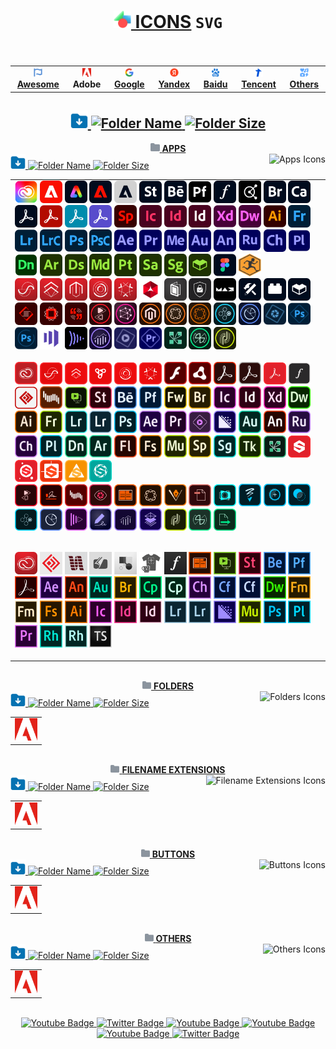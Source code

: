 # <div align="center"><a href="https://github.com/Li-Deheng/Icons-SVG" title="⬅︎ Back to Main Repository"><img style="width:28px; height:28px;" src="https://github.com/Li-Deheng/Icons-SVG/blob/main/Adobe/Apps/Motion-Graphics.svg" alt="Icons" onclick="return false"> ICONS</a> <span><b><code>SVG</code></b></span><br><img src="https://komarev.com/ghpvc/?username=Li-Deheng&style=flat&color=blue" alt=""/></div>

<div align="center"><table><tbody><th align="center">
<a href="https://github.com/Li-Deheng/Icons-SVG/tree/main/Awesome"><img style="width:14px; height:14px;" src="https://github.com/Li-Deheng/Icons-SVG/blob/main/Awesome/Awesome-Logo.svg" alt="Awesome"> <b>Awesome</b></a></th><th><a><img style="width:14px; height:14px;" src="https://github.com/Li-Deheng/Icons-SVG/blob/main/Adobe/Apps/Adobe-Logo.svg" alt="Adobe"> <b>Adobe</b></a></th><th><a href="https://github.com/Li-Deheng/Icons-SVG/tree/main/Google"><img style="width:14px; height:14px;" src="https://github.com/Li-Deheng/Icons-SVG/blob/main/Google/Google-Logo.svg" alt="Google"> <b>Google</b></a></th><th><a href="https://github.com/Li-Deheng/Icons-SVG/tree/main/Yandex"><img style="width:14px; height:14px;" src="https://github.com/Li-Deheng/Icons-SVG/blob/main/Yandex/Yandex-Logo.svg" alt="Yandex"> <b>Yandex</b></a></th><th><a href="https://github.com/Li-Deheng/Icons-SVG/tree/main/Baidu"><img style="width:14px; height:14px;" src="https://github.com/Li-Deheng/Icons-SVG/blob/main/Baidu/Baidu-Logo.svg" alt="Baidu"> <b>Baidu</b></a></th><th><a href="https://github.com/Li-Deheng/Icons-SVG/tree/main/Tencent"><img style="width:14px; height:14px;" src="https://github.com/Li-Deheng/Icons-SVG/blob/main/Tencent/Tencent-Logo.svg" alt="Tencent"> <b>Tencent</b></a></th><th><a href="https://github.com/Li-Deheng/Icons-SVG/tree/main/Others"><img style="width:14px; height:14px;" src="https://github.com/Li-Deheng/Icons-SVG/blob/main/Awesome/icons.svg" alt="Others"> <b>Others</b></a>
</td></tr></tbody></table></div>

## <div align="center"><a href="https://downgit.github.io/#/home?url=https://github.com/Li-Deheng/Icons-SVG/tree/main/Adobe" title="Download with DownGit" target="_blank"><img style="width:28px; height:28px;" src="https://github.com/Li-Deheng/Icons-SVG/blob/main/Awesome/Download-Folder.svg" alt="Download" target="_blank"> <img style="height:22px;" src="https://img.shields.io/badge/Download%20All%20Adobe%20Icons-blue" alt="Folder Name"> <img style="height:18px;" src="https://img.shields.io/badge/548%20Mb-343940" title="Folder Size" alt="Folder Size"></a></div>

<div align="Center"><a href="https://github.com/Li-Deheng/Icons-SVG/tree/main/Adobe/Apps" title="Open Directory: Apps"><img style="width:15px; height:15px;" src="https://github.com/Li-Deheng/Icons-SVG/blob/main/Directory.svg" alt="Directory"> <b>APPS</b></a></div>
<div><div align="left"><a href="https://downgit.github.io/#/home?url=https://github.com/Li-Deheng/Icons-SVG/tree/main/Adobe/Apps" title="Download with DownGit" target="_blank"><img style="width:24px; height:24px;" src="https://github.com/Li-Deheng/Icons-SVG/blob/main/Awesome/Download-Folder.svg" alt="Download Directory"> <img style="height:18px;" src="https://img.shields.io/badge/Download%20All%20Apps%20Icons-blue" alt="Folder Name"> <img style="height:16px;" src="https://img.shields.io/badge/8%20Mb-343940" alt="Folder Size"></a><img align="right" style="height:18px;" src="https://img.shields.io/badge/Icons-48-blue?logo=svg&logoColor=49b6ff" title="Total Number" alt="Apps Icons"></div>

<table><tbody><tr></tr><tr><td align="left">
<img style="width:36px; height:36px;" src="https://github.com/Li-Deheng/Icons-SVG/blob/main/Adobe/Apps/Adobe-Creative-Cloud.svg" alt="Adobe Creative Cloud" title="Adobe Creative Cloud" target="_blank"> <img style="width:36px; height:36px;" src="https://github.com/Li-Deheng/Icons-SVG/blob/main/Adobe/Apps/Adobe-Experience-Cloud.svg" alt="Adobe Experience Cloud" title="Adobe Experience Cloud" target="_blank"> <img style="width:36px; height:36px;" src="https://github.com/Li-Deheng/Icons-SVG/blob/main/Adobe/Apps/Adobe-Express.svg" alt="Adobe Express" title="Adobe Express" target="_blank"> <img style="width:36px; height:36px;" src="https://github.com/Li-Deheng/Icons-SVG/blob/main/Adobe/Apps/Adobe-Experience-Platform.svg" alt="Adobe Experience Platform" title="Adobe Experience Platform" target="_blank"> <img style="width:36px; height:36px;" src="https://github.com/Li-Deheng/Icons-SVG/blob/main/Adobe/Apps/Adobe-Default-App.svg" alt="Adobe Default App" title="Adobe Default App" target="_blank"> <img style="width:36px; height:36px;" src="https://github.com/Li-Deheng/Icons-SVG/blob/main/Adobe/Apps/Adobe-Stock.svg" alt="Adobe Stock" title="Adobe Stock" target="_blank"> <img style="width:36px; height:36px;" src="https://github.com/Li-Deheng/Icons-SVG/blob/main/Adobe/Apps/Adobe-Behance.svg" alt="Adobe Behance" title="Adobe Behance" target="_blank"> <img style="width:36px; height:36px;" src="https://github.com/Li-Deheng/Icons-SVG/blob/main/Adobe/Apps/Adobe-Portfolio.svg" alt="Adobe Portfolio" title="Adobe Portfolio" target="_blank"> <img style="width:36px; height:36px;" src="https://github.com/Li-Deheng/Icons-SVG/blob/main/Adobe/Apps/Adobe-Fonts.svg" alt="Adobe Fonts" title="Adobe Fonts" target="_blank"> <img style="width:36px; height:36px;" src="https://github.com/Li-Deheng/Icons-SVG/blob/main/Adobe/Apps/Adobe-Color.svg" alt="Adobe Color" title="Adobe Color" target="_blank"> <img style="width:36px; height:36px;" src="https://github.com/Li-Deheng/Icons-SVG/blob/main/Adobe/Apps/Adobe-Bridge.svg" alt="Adobe Bridge" title="Adobe Bridge" target="_blank"> <img style="width:36px; height:36px;" src="https://github.com/Li-Deheng/Icons-SVG/blob/main/Adobe/Apps/Adobe-Capture.svg" alt="Adobe Capture" title="Adobe Capture" target="_blank"> <img style="width:36px; height:36px;" src="https://github.com/Li-Deheng/Icons-SVG/blob/main/Adobe/Apps/Adobe-Acrobat-Pro.svg" alt="Adobe Acrobat Pro" title="Adobe Acrobat Pro" target="_blank"> <img style="width:36px; height:36px;" src="https://github.com/Li-Deheng/Icons-SVG/blob/main/Adobe/Apps/Adobe-Acrobat-Reader.svg" alt="Adobe Acrobat Reader" title="Adobe Acrobat Reader" target="_blank"> <img style="width:36px; height:36px;" src="https://github.com/Li-Deheng/Icons-SVG/blob/main/Adobe/Apps/Adobe-Acrobat-Scan.svg" alt="Adobe Acrobat Scan" title="Adobe Acrobat Scan" target="_blank"> <img style="width:36px; height:36px;" src="https://github.com/Li-Deheng/Icons-SVG/blob/main/Adobe/Apps/Adobe-Sign.svg" alt="Adobe Sign" title="Adobe Sign" target="_blank"> <img style="width:36px; height:36px;" src="https://github.com/Li-Deheng/Icons-SVG/blob/main/Adobe/Apps/Adobe-Sparck.svg" alt="Adobe Sparck" title="Adobe Sparck" target="_blank"> <img style="width:36px; height:36px;" src="https://github.com/Li-Deheng/Icons-SVG/blob/main/Adobe/Apps/Adobe-InCopy.svg" alt="Adobe InCopy" title="Adobe InCopy" target="_blank"> <img style="width:36px; height:36px;" src="https://github.com/Li-Deheng/Icons-SVG/blob/main/Adobe/Apps/Adobe-InDesign.svg" alt="Adobe InDesign" title="Adobe InDesign" target="_blank"> <img style="width:36px; height:36px;" src="https://github.com/Li-Deheng/Icons-SVG/blob/main/Adobe/Apps/Adobe-inDesign-Server.svg" alt="Adobe InDesign Server" title="Adobe InDesign Server" target="_blank"> <img style="width:36px; height:36px;" src="https://github.com/Li-Deheng/Icons-SVG/blob/main/Adobe/Apps/Adobe-XD.svg" alt="Adobe XD" title="Adobe XD" target="_blank"> <img style="width:36px; height:36px;" src="https://github.com/Li-Deheng/Icons-SVG/blob/main/Adobe/Apps/Adobe-Dreamweaver.svg" alt="Adobe Dreamweaver" title="Adobe Dreamweaver" target="_blank"> <img style="width:36px; height:36px;" src="https://github.com/Li-Deheng/Icons-SVG/blob/main/Adobe/Apps/Adobe-Illustrator.svg" alt="Adobe Illustrator" title="Adobe Illustrator" target="_blank"> <img style="width:36px; height:36px;" src="https://github.com/Li-Deheng/Icons-SVG/blob/main/Adobe/Apps/Adobe-Fresco.svg" alt="Adobe Fresco" title="Adobe Fresco" target="_blank"> <img style="width:36px; height:36px;" src="https://github.com/Li-Deheng/Icons-SVG/blob/main/Adobe/Apps/Adobe-Lightroom.svg" alt="Adobe Lightroom" title="Adobe Lightroom" target="_blank"> <img style="width:36px; height:36px;" src="https://github.com/Li-Deheng/Icons-SVG/blob/main/Adobe/Apps/Adobe-Lightroom-Classic.svg" alt="Adobe Lightroom Classic" title="Adobe Lightroom Classic" target="_blank"> <img style="width:36px; height:36px;" src="https://github.com/Li-Deheng/Icons-SVG/blob/main/Adobe/Apps/Adobe-Photoshop.svg" alt="Adobe Photoshop" title="Adobe Photoshop" target="_blank"> <img style="width:36px; height:36px;" src="https://github.com/Li-Deheng/Icons-SVG/blob/main/Adobe/Apps/Adobe-Photoshop-Camera.svg" alt="Adobe Photoshop Camera" title="Adobe Photoshop Camera" target="_blank"> <img style="width:36px; height:36px;" src="https://github.com/Li-Deheng/Icons-SVG/blob/main/Adobe/Apps/Adobe-After-Effects.svg" alt="Adobe After Effects" title="Adobe After Effects" target="_blank"> <img style="width:36px; height:36px;" src="https://github.com/Li-Deheng/Icons-SVG/blob/main/Adobe/Apps/Adobe-Premiere-Pro.svg" alt="Adobe Premiere Pro" title="Adobe Premiere Pro" target="_blank"> <img style="width:36px; height:36px;" src="https://github.com/Li-Deheng/Icons-SVG/blob/main/Adobe/Apps/Adobe-Media-Encoder.svg" alt="Adobe Media Encoder" title="Adobe Media Encoder" target="_blank"> <img style="width:36px; height:36px;" src="https://github.com/Li-Deheng/Icons-SVG/blob/main/Adobe/Apps/Adobe-Audition.svg" alt="Adobe Audition" title="Adobe Audition" target="_blank"> <img style="width:36px; height:36px;" src="https://github.com/Li-Deheng/Icons-SVG/blob/main/Adobe/Apps/Adobe-Animate.svg" alt="Adobe Animate" title="Adobe Animate" target="_blank"> <img style="width:36px; height:36px;" src="https://github.com/Li-Deheng/Icons-SVG/blob/main/Adobe/Apps/Adobe-Premiere-Rush.svg" alt="Adobe Premiere Rush" title="Adobe Premiere Rush" target="_blank"> <img style="width:36px; height:36px;" src="https://github.com/Li-Deheng/Icons-SVG/blob/main/Adobe/Apps/Adobe-Character-Animator.svg" alt="Adobe Character Animator" title="Adobe Character Animator" target="_blank"> <img style="width:36px; height:36px;" src="https://github.com/Li-Deheng/Icons-SVG/blob/main/Adobe/Apps/Adobe-Prelude.svg" alt="Adobe Prelude" title="Adobe Prelude" target="_blank"> <img style="width:36px; height:36px;" src="https://github.com/Li-Deheng/Icons-SVG/blob/main/Adobe/Apps/Adobe-Dimension.svg" alt="Adobe Dimension" title="Adobe Dimension" target="_blank"> <img style="width:36px; height:36px;" src="https://github.com/Li-Deheng/Icons-SVG/blob/main/Adobe/Apps/Adobe-Aero.svg" alt="Adobe Aero" title="Adobe Aero" target="_blank"> <img style="width:36px; height:36px;" src="https://github.com/Li-Deheng/Icons-SVG/blob/main/Adobe/Apps/Adobe-Substance-3D-Designer.svg" alt="Adobe Substance 3D Designer" title="Adobe Substance 3D Designer" target="_blank"> <img style="width:36px; height:36px;" src="https://github.com/Li-Deheng/Icons-SVG/blob/main/Adobe/Apps/Adobe-Substance-3D-Modeler.svg" alt="Adobe Substance 3D Modeler" title="Adobe Substance 3D Modeler" target="_blank"> <img style="width:36px; height:36px;" src="https://github.com/Li-Deheng/Icons-SVG/blob/main/Adobe/Apps/Adobe-Substance-3D-Painter.svg" alt="Adobe Substance 3D Painter" title="Adobe Substance 3D Painter" target="_blank"> <img style="width:36px; height:36px;" src="https://github.com/Li-Deheng/Icons-SVG/blob/main/Adobe/Apps/Adobe-Substance-3D-Sampler.svg" alt="Adobe Substance 3D Sampler" title="Adobe Substance 3D Sampler" target="_blank"> <img style="width:36px; height:36px;" src="https://github.com/Li-Deheng/Icons-SVG/blob/main/Adobe/Apps/Adobe-Substance-3D-Stager.svg" alt="Adobe Substance 3D Stager" title="Adobe Substance 3D Stager" target="_blank"> <img style="width:36px; height:36px;" src="https://github.com/Li-Deheng/Icons-SVG/blob/main/Adobe/Apps/Adobe-Substance-3D-Assets.svg" alt="Adobe Substance 3D Assets" title="Adobe Substance 3D Assets" target="_blank"> <img style="width:36px; height:36px;" src="https://github.com/Li-Deheng/Icons-SVG/blob/main/Adobe/Apps/Figma.svg" alt="Adobe Figma" title="Adobe Figma" target="_blank"> <img style="width:36px; height:36px;" src="https://github.com/Li-Deheng/Icons-SVG/blob/main/Adobe/Apps/Mixamo.svg" alt="Mixamo" title="Mixamo" target="_blank">
<br>
<img style="width:36px; height:36px;" src="https://github.com/Li-Deheng/Icons-SVG/blob/main/Adobe/Apps/Mobile/Adobe-Ad-Cloud-Mob.svg" alt="Adobe Ad Cloud (Mob)" title="Adobe Ad Cloud (Mob)" target="_blank"> <img style="width:36px; height:36px;" src="https://github.com/Li-Deheng/Icons-SVG/blob/main/Adobe/Apps/Mobile/Adobe-Analytics-Cloud-Mob.svg" alt="Adobe Analytics Cloud (Mob)" title="Adobe Analytics Cloud (Mob)" target="_blank"> <img style="width:36px; height:36px;" src="https://github.com/Li-Deheng/Icons-SVG/blob/main/Adobe/Apps/Mobile/Adobe-Commerce-Cloud-Mob.svg" alt="Adobe Commerce Cloud (Mob)" title="Adobe Commerce Cloud (Mob)" target="_blank"> <img style="width:36px; height:36px;" src="https://github.com/Li-Deheng/Icons-SVG/blob/main/Adobe/Apps/Mobile/Adobe-Marketing-Cloud-Mob.svg" alt="Adobe Marketing Cloud (Mob)" title="Adobe Marketing Cloud (Mob)" target="_blank"> <img style="width:36px; height:36px;" src="https://github.com/Li-Deheng/Icons-SVG/blob/main/Adobe/Apps/Mobile/Adobe-Experience-Cloud-Mob.svg" alt="Adobe Experience Cloud (Mob)" title="Adobe Experience Cloud (Mob)" target="_blank"> <img style="width:36px; height:36px;" src="https://github.com/Li-Deheng/Icons-SVG/blob/main/Adobe/Apps/Mobile/Adobe-Experience-Platform-Mob.svg" alt="Adobe Experience Platform (Mob)" title="Adobe Experience Platform (Mob)" target="_blank"> <img style="width:36px; height:36px;" src="https://github.com/Li-Deheng/Icons-SVG/blob/main/Adobe/Apps/Mobile/Adobe-DPS-Learn-Mob.svg" alt="Adobe DPS Learn (Mob)" title="Adobe DPS Learn (Mob)" target="_blank"> <img style="width:36px; height:36px;" src="https://github.com/Li-Deheng/Icons-SVG/blob/main/Adobe/Apps/Mobile/Adobe-Account-Access-Mob.svg" alt="Adobe Account Access (Mob)" title="Adobe Account Access (Mob)" target="_blank"> <img style="width:36px; height:36px;" src="https://github.com/Li-Deheng/Icons-SVG/blob/main/Adobe/Apps/Mobile/Adobe-MAX-Mob.svg" alt="Adobe MAX (Mob)" title="Adobe MAX (Mob)" target="_blank"> <img style="width:36px; height:36px;" src="https://github.com/Li-Deheng/Icons-SVG/blob/main/Adobe/Apps/Mobile/Adobe-Substance-3d-Automation-Toolkit-Mob.svg" alt="Adobe Substance 3d Automation Toolkit (Mob)" title="Adobe Substance 3d Automation Toolkit (Mob)" target="_blank"> <img style="width:36px; height:36px;" src="https://github.com/Li-Deheng/Icons-SVG/blob/main/Adobe/Apps/Mobile/Adobe-Substance-3d-Plugins-Mob.svg" alt="Adobe Substance 3d Plugins (Mob)" title="Adobe Substance 3d Plugins (Mob)" target="_blank"> <img style="width:36px; height:36px;" src="https://github.com/Li-Deheng/Icons-SVG/blob/main/Adobe/Apps/Mobile/Adobe-Substance-3d-Assets-and-Community-Assets-Mob.svg" alt="Adobe Substance 3d Assets and Community Assets (Mob)" title="Adobe Substance 3d Assets and Community Assets (Mob)" target="_blank"> <img style="width:36px; height:36px;" src="https://github.com/Li-Deheng/Icons-SVG/blob/main/Adobe/Apps/Mobile/Adobe-Spark-Page-Mob.svg" alt="Adobe Spark Page (Mob)" title="Adobe Spark Page (Mob)" target="_blank"> <img style="width:36px; height:36px;" src="https://github.com/Li-Deheng/Icons-SVG/blob/main/Adobe/Apps/Mobile/Adobe-Spark-Post-Mob.svg" alt="Adobe Spark Post (Mob)" title="Adobe Spark Post (Mob)" target="_blank"> <img style="width:36px; height:36px;" src="https://github.com/Li-Deheng/Icons-SVG/blob/main/Adobe/Apps/Mobile/Adobe-Spark-Video-Mob.svg" alt="Adobe Spark Video (Mob)" title="Adobe Spark Video (Mob)" target="_blank"> <img style="width:36px; height:36px;" src="https://github.com/Li-Deheng/Icons-SVG/blob/main/Adobe/Apps/Mobile/Adobe-Primetime-Mob.svg" alt="Adobe Primetime (Mob)" title="Adobe Primetime (Mob)" target="_blank"> <img style="width:36px; height:36px;" src="https://github.com/Li-Deheng/Icons-SVG/blob/main/Adobe/Apps/Mobile/Adobe-Social-Content-Workflows-Mob.svg" alt="Adobe Social Content Workflows (Mob)" title="Adobe Social Content Workflows (Mob)" target="_blank"> <img style="width:36px; height:36px;" src="https://github.com/Li-Deheng/Icons-SVG/blob/main/Adobe/Apps/Mobile/Adobe-Magento-Commerce-Mob.svg" alt="Adobe Magento Commerce (Mob)" title="Adobe Magento Commerce (Mob)" target="_blank"> <img style="width:36px; height:36px;" src="https://github.com/Li-Deheng/Icons-SVG/blob/main/Adobe/Apps/Mobile/Adobe-Experience-Manager-Mob.svg" alt="Adobe Experience Manager (Mob)" title="Adobe Experience Manager (Mob)" target="_blank"> <img style="width:36px; height:36px;" src="https://github.com/Li-Deheng/Icons-SVG/blob/main/Adobe/Apps/Mobile/Adobe-Experience-Manager-Forms-Mob.svg" alt="Adobe Experience Manager Forms (Mob)" title="Adobe Experience Manager Forms (Mob)" target="_blank"> <img style="width:36px; height:36px;" src="https://github.com/Li-Deheng/Icons-SVG/blob/main/Adobe/Apps/Mobile/Adobe-Target-Mob.svg" alt="Adobe Target (Mob)" title="Adobe Target (Mob)" target="_blank"> <img style="width:36px; height:36px;" src="https://github.com/Li-Deheng/Icons-SVG/blob/main/Adobe/Apps/Mobile/Adobe-Audience-Manager-Mob.svg" alt="Adobe Audience Manager (Mob)" title="Adobe Audience Manager (Mob)" target="_blank"> <img style="width:36px; height:36px;" src="https://github.com/Li-Deheng/Icons-SVG/blob/main/Adobe/Apps/Mobile/Adobe-Photoshop-Elements-Mob.svg" alt="Adobe Photoshop Elements" title="Adobe Photoshop Elements" target="_blank"> <img style="width:36px; height:36px;" src="https://github.com/Li-Deheng/Icons-SVG/blob/main/Adobe/Apps/Mobile/Adobe-Photoshop-Express-Mob.svg" alt="Adobe Photoshop Express" title="Adobe Photoshop Express" target="_blank"> <img style="width:36px; height:36px;" src="https://github.com/Li-Deheng/Icons-SVG/blob/main/Adobe/Apps/Mobile/Adobe-Photoshop-Camera-Mob.svg" alt="Adobe Photoshop Camera (Mob)" title="Adobe Photoshop Camera (Mob)" target="_blank"> <img style="width:36px; height:36px;" src="https://github.com/Li-Deheng/Icons-SVG/blob/main/Adobe/Apps/Mobile/Adobe-Marketo-Mob.svg" alt="Adobe Marketo (Mob)" title="Adobe Marketo (Mob)" target="_blank"> <img style="width:36px; height:36px;" src="https://github.com/Li-Deheng/Icons-SVG/blob/main/Adobe/Apps/Mobile/Adobe-Frame-io-Mob.svg" alt="Adobe Frame.io (Mob)" title="Adobe Frame.io (Mob)" target="_blank"> <img style="width:36px; height:36px;" src="https://github.com/Li-Deheng/Icons-SVG/blob/main/Adobe/Apps/Mobile/Adobe-Analytics-Mob.svg" alt="Adobe Analytics (Mob)" title="Adobe Analytics (Mob)" target="_blank"> <img style="width:36px; height:36px;" src="https://github.com/Li-Deheng/Icons-SVG/blob/main/Adobe/Apps/Mobile/Adobe-Premier-Elements-Mob.svg" alt="Adobe Premier Elements (Mob)" title="Adobe Premier Elements (Mob)" target="_blank"> <img style="width:36px; height:36px;" src="https://github.com/Li-Deheng/Icons-SVG/blob/main/Adobe/Apps/Mobile/Adobe-Rush-Mob.svg" alt="Adobe Rush (Mob)" title="Adobe Rush (Mob)" target="_blank"> <img style="width:36px; height:36px;" src="https://github.com/Li-Deheng/Icons-SVG/blob/main/Adobe/Apps/Mobile/Adobe-Connect-Mob.svg" alt="Adobe Connect (Mob)" title="Adobe Connect (Mob)" target="_blank"> <img style="width:36px; height:36px;" src="https://github.com/Li-Deheng/Icons-SVG/blob/main/Adobe/Apps/Mobile/Adobe-Media-Optimizer-Mob.svg" alt="Adobe Media Optimizer (Mob)" title="Adobe Media Optimizer (Mob)" target="_blank"> <img style="width:36px; height:36px;" src="https://github.com/Li-Deheng/Icons-SVG/blob/main/Adobe/Apps/Mobile/Adobe-Campaign-Mob.svg" alt="Adobe Campaign (Mob)" title="Adobe Campaign (Mob)" target="_blank">
<br>
<br>
<img style="width:36px; height:36px;" src="https://github.com/Li-Deheng/Icons-SVG/blob/main/Adobe/Apps/CC/Adobe-Creative-Cloud-CC.svg" alt="Adobe Creative Cloud CC" title="Adobe Creative Cloud CC" target="_blank"> <img style="width:36px; height:36px;" src="https://github.com/Li-Deheng/Icons-SVG/blob/main/Adobe/Apps/CC/Adobe-Advertising-Cloud-CC.svg" alt="Adobe Advertising Cloud CC" title="Adobe Advertising Cloud CC" target="_blank"> <img style="width:36px; height:36px;" src="https://github.com/Li-Deheng/Icons-SVG/blob/main/Adobe/Apps/CC/Adobe-Analytics-Cloud-CC.svg" alt="Adobe Analytics Cloud CC" title="Adobe Analytics Cloud CC" target="_blank"> <img style="width:36px; height:36px;" src="https://github.com/Li-Deheng/Icons-SVG/blob/main/Adobe/Apps/CC/Adobe-Anywhere-CC.svg" alt="Adobe Anywhere CC" title="Adobe Anywhere CC" target="_blank"> <img style="width:36px; height:36px;" src="https://github.com/Li-Deheng/Icons-SVG/blob/main/Adobe/Apps/CC/Adobe-Marketing-Cloud-CC.svg" alt="Adobe Marketing Cloud CC" title="Adobe Marketing Cloud CC" target="_blank"> <img style="width:36px; height:36px;" src="https://github.com/Li-Deheng/Icons-SVG/blob/main/Adobe/Apps/CC/Adobe-Experience-Cloud-CC.svg" alt="Adobe Experience Cloud CC" title="Adobe Experience Cloud CC" target="_blank"> <img style="width:36px; height:36px;" src="https://github.com/Li-Deheng/Icons-SVG/blob/main/Adobe/Apps/CC/Adobe-Flash-Player-CC.svg" alt="Adobe Flash Player CC" title="Adobe Flash Player CC" target="_blank"> <img style="width:36px; height:36px;" src="https://github.com/Li-Deheng/Icons-SVG/blob/main/Adobe/Apps/CC/Adobe-Air-CC.svg" alt="Adobe Air CC" title="Adobe Air CC" target="_blank"> <img style="width:36px; height:36px;" src="https://github.com/Li-Deheng/Icons-SVG/blob/main/Adobe/Apps/CC/Adobe-Acrobat-DC-CC.svg" alt="Adobe Acrobat DC CC" title="Adobe Acrobat DC CC" target="_blank"> <img style="width:36px; height:36px;" src="https://github.com/Li-Deheng/Icons-SVG/blob/main/Adobe/Apps/CC/Adobe-Acrobat-Distiller-DC-CC.svg" alt="Adobe Acrobat Distiller DC CC" title="Adobe Acrobat Distiller DC CC" target="_blank"> <img style="width:36px; height:36px;" src="https://github.com/Li-Deheng/Icons-SVG/blob/main/Adobe/Apps/CC/Adobe-Acrobat-Reader-Cloud-CC.svg" alt="Adobe Acrobat Reader Cloud CC" title="Adobe Acrobat Reader Cloud CC" target="_blank"> <img style="width:36px; height:36px;" src="https://github.com/Li-Deheng/Icons-SVG/blob/main/Adobe/Apps/CC/Adobe-Fonts-CC.svg" alt="Adobe Fonts CC" title="Adobe Fonts CC" target="_blank"> <img style="width:36px; height:36px;" src="https://github.com/Li-Deheng/Icons-SVG/blob/main/Adobe/Apps/CC/Adobe-Media-Server-CC.svg" alt="Adobe Media Server CC" title="Adobe Media Server CC" target="_blank"> <img style="width:36px; height:36px;" src="https://github.com/Li-Deheng/Icons-SVG/blob/main/Adobe/Apps/CC/Adobe-Shockwave-CC.svg" alt="Adobe Shockwave CC" title="Adobe Shockwave CC" target="_blank"> <img style="width:36px; height:36px;" src="https://github.com/Li-Deheng/Icons-SVG/blob/main/Adobe/Apps/CC/Adobe-Presenter-Video-Express-CC.svg" alt="Adobe Presenter Video Express CC" title="Adobe Presenter Video Express CC" target="_blank"> <img style="width:36px; height:36px;" src="https://github.com/Li-Deheng/Icons-SVG/blob/main/Adobe/Apps/CC/Adobe-Stock-CC.svg" alt="Adobe Stock CC" title="Adobe Stock CC" target="_blank"> <img style="width:36px; height:36px;" src="https://github.com/Li-Deheng/Icons-SVG/blob/main/Adobe/Apps/CC/Adobe-Behance-CC.svg" alt="Adobe Behance CC" title="Adobe Behance CC" target="_blank"> <img style="width:36px; height:36px;" src="https://github.com/Li-Deheng/Icons-SVG/blob/main/Adobe/Apps/CC/Adobe-Portfolio-CC.svg" alt="Adobe Portfolio CC" title="Adobe Portfolio CC" target="_blank"> <img style="width:36px; height:36px;" src="https://github.com/Li-Deheng/Icons-SVG/blob/main/Adobe/Apps/CC/Adobe-Fireworks-CC.svg" alt="Adobe Fireworks CC" title="Adobe Fireworks CC" target="_blank"> <img style="width:36px; height:36px;" src="https://github.com/Li-Deheng/Icons-SVG/blob/main/Adobe/Apps/CC/Adobe-Bridge-CC.svg" alt="Adobe Bridge CC" title="Adobe Bridge CC" target="_blank"> <img style="width:36px; height:36px;" src="https://github.com/Li-Deheng/Icons-SVG/blob/main/Adobe/Apps/CC/Adobe-InCopy-CC.svg" alt="Adobe InCopy CC" title="Adobe InCopy CC" target="_blank"> <img style="width:36px; height:36px;" src="https://github.com/Li-Deheng/Icons-SVG/blob/main/Adobe/Apps/CC/Adobe-InDesign-CC.svg" alt="Adobe InDesign CC" title="Adobe InDesign CC" target="_blank"> <img style="width:36px; height:36px;" src="https://github.com/Li-Deheng/Icons-SVG/blob/main/Adobe/Apps/CC/Adobe-Experience-Design-CC.svg" alt="Adobe Experience Design CC" title="Adobe Experience Design CC" target="_blank"> <img style="width:36px; height:36px;" src="https://github.com/Li-Deheng/Icons-SVG/blob/main/Adobe/Apps/CC/Adobe-Dreamweaver-CC.svg" alt="Adobe Dreamweaver CC" title="Adobe Dreamweaver CC" target="_blank"> <img style="width:36px; height:36px;" src="https://github.com/Li-Deheng/Icons-SVG/blob/main/Adobe/Apps/CC/Adobe-Illustrator-CC.svg" alt="Adobe Illustrator CC" title="Adobe Illustrator CC" target="_blank"> <img style="width:36px; height:36px;" src="https://github.com/Li-Deheng/Icons-SVG/blob/main/Adobe/Apps/CC/Adobe-Fresco-CC.svg" alt="Adobe Fresco CC" title="Adobe Fresco CC" target="_blank"> <img style="width:36px; height:36px;" src="https://github.com/Li-Deheng/Icons-SVG/blob/main/Adobe/Apps/CC/Adobe-Lightroom-CC.svg" alt="Adobe Lightroom CC" title="Adobe Lightroom CC" target="_blank"> <img style="width:36px; height:36px;" src="https://github.com/Li-Deheng/Icons-SVG/blob/main/Adobe/Apps/CC/Adobe-Lightroom-Classic-CC.svg" alt="Adobe Lightroom Classic CC" title="Adobe Lightroom Classic CC" target="_blank"> <img style="width:36px; height:36px;" src="https://github.com/Li-Deheng/Icons-SVG/blob/main/Adobe/Apps/CC/Adobe-Photoshop-CC.svg" alt="Adobe Photoshop CC" title="Adobe Photoshop CC" target="_blank"> <img style="width:36px; height:36px;" src="https://github.com/Li-Deheng/Icons-SVG/blob/main/Adobe/Apps/CC/Adobe-After-Effects-CC.svg" alt="Adobe After Effects CC" title="Adobe After Effects CC" target="_blank"> <img style="width:36px; height:36px;" src="https://github.com/Li-Deheng/Icons-SVG/blob/main/Adobe/Apps/CC/Adobe-Premiere-Pro-CC.svg" alt="Adobe Premiere Pro CC" title="Adobe Premiere Pro CC" target="_blank"> <img style="width:36px; height:36px;" src="https://github.com/Li-Deheng/Icons-SVG/blob/main/Adobe/Apps/CC/Adobe-Premiere-Elements-CC.svg" alt="Adobe Premiere Elements CC" title="Adobe Premiere Elements CC" target="_blank"> <img style="width:36px; height:36px;" src="https://github.com/Li-Deheng/Icons-SVG/blob/main/Adobe/Apps/CC/Adobe-Media-Encoder-CC.svg" alt="Adobe Media Encoder CC" title="Adobe Media Encoder CC" target="_blank"> <img style="width:36px; height:36px;" src="https://github.com/Li-Deheng/Icons-SVG/blob/main/Adobe/Apps/CC/Adobe-Audition-CC.svg" alt="Adobe Audition CC" title="Adobe Audition CC" target="_blank"> <img style="width:36px; height:36px;" src="https://github.com/Li-Deheng/Icons-SVG/blob/main/Adobe/Apps/CC/Adobe-Animate-CC.svg" alt="Adobe Animate CC" title="Adobe Animate CC" target="_blank"> <img style="width:36px; height:36px;" src="https://github.com/Li-Deheng/Icons-SVG/blob/main/Adobe/Apps/CC/Adobe-Premiere-Rush-CC.svg" alt="Adobe Premiere Rush CC" title="Adobe Premiere Rush CC" target="_blank"> <img style="width:36px; height:36px;" src="https://github.com/Li-Deheng/Icons-SVG/blob/main/Adobe/Apps/CC/Adobe-Character-Animator-CC.svg" alt="Adobe Character Animator CC" title="Adobe Character Animator CC" target="_blank"> <img style="width:36px; height:36px;" src="https://github.com/Li-Deheng/Icons-SVG/blob/main/Adobe/Apps/CC/Adobe-Prelude-CC.svg" alt="Adobe Prelude CC" title="Adobe Prelude CC" target="_blank"> <img style="width:36px; height:36px;" src="https://github.com/Li-Deheng/Icons-SVG/blob/main/Adobe/Apps/CC/Adobe-Dimension-CC.svg" alt="Adobe Dimension CC" title="Adobe Dimension CC" target="_blank"> <img style="width:36px; height:36px;" src="https://github.com/Li-Deheng/Icons-SVG/blob/main/Adobe/Apps/CC/Adobe-Aero-CC.svg" alt="Adobe Aero CC" title="Adobe Aero CC" target="_blank"> <img style="width:36px; height:36px;" src="https://github.com/Li-Deheng/Icons-SVG/blob/main/Adobe/Apps/CC/Adobe-Flash-CC.svg" alt="Adobe Flash CC" title="Adobe Flash CC" target="_blank"> <img style="width:36px; height:36px;" src="https://github.com/Li-Deheng/Icons-SVG/blob/main/Adobe/Apps/CC/Adobe-Fuse-CC.svg" alt="Adobe Fuse CC" title="Adobe Fuse CC" target="_blank"> <img style="width:36px; height:36px;" src="https://github.com/Li-Deheng/Icons-SVG/blob/main/Adobe/Apps/CC/Adobe-Muse-CC.svg" alt="Adobe Muse CC" title="Adobe Muse CC" target="_blank"> <img style="width:36px; height:36px;" src="https://github.com/Li-Deheng/Icons-SVG/blob/main/Adobe/Apps/CC/Adobe-Spark-CC.svg" alt="Adobe Spark CC" title="Adobe Spark CC" target="_blank"> <img style="width:36px; height:36px;" src="https://github.com/Li-Deheng/Icons-SVG/blob/main/Adobe/Apps/CC/Adobe-Speedgrade-CC.svg" alt="Adobe Speedgrade CC" title="Adobe Speedgrade CC" target="_blank"> <img style="width:36px; height:36px;" src="https://github.com/Li-Deheng/Icons-SVG/blob/main/Adobe/Apps/CC/Adobe-Typekit-CC.svg" alt="Adobe Typekit CC" title="Adobe Typekit CC" target="_blank"> <img style="width:36px; height:36px;" src="https://github.com/Li-Deheng/Icons-SVG/blob/main/Adobe/Apps/CC/Adobe-Connect-CC.svg" alt="Adobe Connect CC" title="Adobe Connect CC" target="_blank"> <img style="width:36px; height:36px;" src="https://github.com/Li-Deheng/Icons-SVG/blob/main/Adobe/Apps/CC/Adobe-Substance-CC.svg" alt="Adobe Substance CC" title="Adobe Substance CC" target="_blank"> <img style="width:36px; height:36px;" src="https://github.com/Li-Deheng/Icons-SVG/blob/main/Adobe/Apps/CC/Adobe-Substance-Painter-CC.svg" alt="Adobe Substance Painter CC" title="Adobe Substance Painter CC" target="_blank"> <img style="width:36px; height:36px;" src="https://github.com/Li-Deheng/Icons-SVG/blob/main/Adobe/Apps/CC/Adobe-Substance-Designer-CC.svg" alt="Adobe Substance Designer CC" title="Adobe Substance Designer CC" target="_blank"> <img style="width:36px; height:36px;" src="https://github.com/Li-Deheng/Icons-SVG/blob/main/Adobe/Apps/CC/Adobe-Substance-Alchemist-CC.svg" alt="Adobe Substance Alchemist CC" title="Adobe Substance Alchemist CC" target="_blank"> <img style="width:36px; height:36px;" src="https://github.com/Li-Deheng/Icons-SVG/blob/main/Adobe/Apps/CC/Adobe-Substance-Source-CC.svg" alt="Adobe Substance Source CC" title="Adobe Substance Source CC" target="_blank">
<br>
<img style="width:36px; height:36px;" src="https://github.com/Li-Deheng/Icons-SVG/blob/main/Adobe/Apps/Mobile/CC/Adobe-Primetime-Mob-CC.svg" alt="Adobe Primetime CC (Mob)" title="Adobe Primetime CC (Mob)" target="_blank"> <img style="width:36px; height:36px;" src="https://github.com/Li-Deheng/Icons-SVG/blob/main/Adobe/Apps/Mobile/CC/Adobe-Sign-Mob-CC.svg" alt="Adobe Primetime CC (Mob)" title="Adobe Primetime CC (Mob)" target="_blank"> <img style="width:36px; height:36px;" src="https://github.com/Li-Deheng/Icons-SVG/blob/main/Adobe/Apps/Mobile/CC/Adobe-Shockwave-Player-Mob-CC.svg" alt="Adobe Shockwave Player CC (Mob)" title="Adobe Shockwave Player CC (Mob)" target="_blank"> <img style="width:36px; height:36px;" src="https://github.com/Li-Deheng/Icons-SVG/blob/main/Adobe/Apps/Mobile/CC/Adobe-Capture-Mob-CC.svg" alt="Adobe Capture CC (Mob)" title="Adobe Capture CC (Mob)" target="_blank"> <img style="width:36px; height:36px;" src="https://github.com/Li-Deheng/Icons-SVG/blob/main/Adobe/Apps/Mobile/CC/Adobe-Digital-Editions-Mob-CC.svg" alt="Adobe Digital Editions CC (Mob)" title="Adobe Digital Editions CC (Mob)" target="_blank"> <img style="width:36px; height:36px;" src="https://github.com/Li-Deheng/Icons-SVG/blob/main/Adobe/Apps/Mobile/CC/Adobe-Experience-Manager-Mob-CC.svg" alt="Adobe Experience Manager CC (Mob)" title="Adobe Experience Manager CC (Mob)" target="_blank"> <img style="width:36px; height:36px;" src="https://github.com/Li-Deheng/Icons-SVG/blob/main/Adobe/Apps/Mobile/CC/Adobe-Illustrator-Draw-Mob-CC.svg" alt="Adobe Illustrator Draw CC (Mob)" title="Adobe Illustrator Draw CC (Mob)" target="_blank"> <img style="width:36px; height:36px;" src="https://github.com/Li-Deheng/Icons-SVG/blob/main/Adobe/Apps/Mobile/CC/Adobe-pdf-Pack-Mob-CC.svg" alt="Adobe pdf Pack CC (Mob)" title="Adobe pdf Pack CC (Mob)" target="_blank"> <img style="width:36px; height:36px;" src="https://github.com/Li-Deheng/Icons-SVG/blob/main/Adobe/Apps/Mobile/CC/Adobe-Scan-Mob-CC.svg" alt="Adobe Scan CC (Mob)" title="Adobe Scan CC (Mob)" target="_blank"> <img style="width:36px; height:36px;" src="https://github.com/Li-Deheng/Icons-SVG/blob/main/Adobe/Apps/Mobile/CC/Adobe-Photoshop-Sketch-Mob-CC.svg" alt="Adobe Photoshop Sketch CC (Mob)" title="Adobe Photoshop Sketch CC (Mob)" target="_blank"> <img style="width:36px; height:36px;" src="https://github.com/Li-Deheng/Icons-SVG/blob/main/Adobe/Apps/Mobile/CC/Adobe-Photoshop-Fix-Mob-CC.svg" alt="Adobe Photoshop Fix CC (Mob)" title="Adobe Photoshop Fix CC (Mob)" target="_blank"> <img style="width:36px; height:36px;" src="https://github.com/Li-Deheng/Icons-SVG/blob/main/Adobe/Apps/Mobile/CC/Adobe-Photoshop-Mix-Mob-CC.svg" alt="Adobe Photoshop Mix CC (Mob)" title="Adobe Photoshop Mix CC (Mob)" target="_blank"> <img style="width:36px; height:36px;" src="https://github.com/Li-Deheng/Icons-SVG/blob/main/Adobe/Apps/Mobile/CC/Adobe-Target-Mob-CC.svg" alt="Adobe Target CC (Mob)" title="Adobe Target CC (Mob)" target="_blank"> <img style="width:36px; height:36px;" src="https://github.com/Li-Deheng/Icons-SVG/blob/main/Adobe/Apps/Mobile/CC/Adobe-Audience-Manager-Mob-CC.svg" alt="Adobe Audience Manager CC (Mob)" title="Adobe Audience Manager CC (Mob)" target="_blank"> <img style="width:36px; height:36px;" src="https://github.com/Li-Deheng/Icons-SVG/blob/main/Adobe/Apps/Mobile/CC/Adobe-Premiere-Clip-Mob-CC.svg" alt="Adobe Premiere Clip CC (Mob)" title="Adobe Premiere Clip CC (Mob)" target="_blank"> <img style="width:36px; height:36px;" src="https://github.com/Li-Deheng/Icons-SVG/blob/main/Adobe/Apps/Mobile/CC/Adobe-Fill-&-Sign-Mob-CC.svg" alt="Adobe Fill & Sign CC (Mob)" title="Adobe Fill & Sign CC (Mob)" target="_blank"> <img style="width:36px; height:36px;" src="https://github.com/Li-Deheng/Icons-SVG/blob/main/Adobe/Apps/Mobile/CC/Adobe-Analytics-Mob-CC.svg" alt="Adobe Analytics CC (Mob)" title="Adobe Analytics CC (Mob)" target="_blank"> <img style="width:36px; height:36px;" src="https://github.com/Li-Deheng/Icons-SVG/blob/main/Adobe/Apps/Mobile/CC/Adobe-Comp-Mob-CC.svg" alt="Adobe Comp CC (Mob)" title="Adobe Comp CC (Mob)" target="_blank"> <img style="width:36px; height:36px;" src="https://github.com/Li-Deheng/Icons-SVG/blob/main/Adobe/Apps/Mobile/CC/Adobe-Campaign-Mob-CC.svg" alt="Adobe Campaign CC (Mob)" title="Adobe Campaign CC (Mob)" target="_blank"> <img style="width:36px; height:36px;" src="https://github.com/Li-Deheng/Icons-SVG/blob/main/Adobe/Apps/Mobile/CC/Adobe-Media-Optimizer-Search-Mob-CC.svg" alt="Adobe Media Optimizer Search CC (Mob)" title="Adobe Media Optimizer Search CC (Mob)" target="_blank"> <img style="width:36px; height:36px;" src="https://github.com/Li-Deheng/Icons-SVG/blob/main/Adobe/Apps/Mobile/CC/Adobe-Export-pdf-Mob-CC.svg" alt="Adobe Export pdf CC (Mob)" title="Adobe Export pdf CC (Mob)" target="_blank">
<br><br>

<img style="width:36px; height:36px;" src="https://github.com/Li-Deheng/Icons-SVG/blob/main/Adobe/Apps/Olds/Adobe-Creative-Cloud-Old.svg" alt="Adobe Creative Cloud Old" title="Adobe Creative Cloud (Old)" target="_blank"> <img style="width:36px; height:36px;" src="https://github.com/Li-Deheng/Icons-SVG/blob/main/Adobe/Apps/Olds/Adobe-Media-Server.svg" alt="Adobe Media Server" title="Adobe Media Server" target="_blank"> <img style="width:36px; height:36px;" src="https://github.com/Li-Deheng/Icons-SVG/blob/main/Adobe/Apps/Olds/Adobe-http-Dynamic-Streaming.svg" alt="Adobe http Dynamic Streaming" title="Adobe http Dynamic Streaming" target="_blank"> <img style="width:36px; height:36px;" src="https://github.com/Li-Deheng/Icons-SVG/blob/main/Adobe/Apps/Olds/Adobe-Postscript.svg" alt="Adobe Postscript" title="Adobe Postscript" target="_blank"> <img style="width:36px; height:36px;" src="https://github.com/Li-Deheng/Icons-SVG/blob/main/Adobe/Apps/Olds/Adobe-Pdf-Print-Engine.svg" alt="Adobe Pdf Print Engine" title="Adobe Pdf Print Engine" target="_blank"> <img style="width:36px; height:36px;" src="https://github.com/Li-Deheng/Icons-SVG/blob/main/Adobe/Apps/Olds/Adobe-Design-to-Print.svg" alt="Adobe Design to Print" title="Adobe Design to Print" target="_blank"> <img style="width:36px; height:36px;" src="https://github.com/Li-Deheng/Icons-SVG/blob/main/Adobe/Apps/Olds/Adobe-Fonts-Old.svg" alt="Adobe Fonts Old" title="Adobe Fonts (Old)" target="_blank"> <img style="width:36px; height:36px;" src="https://github.com/Li-Deheng/Icons-SVG/blob/main/Adobe/Apps/Olds/Adobe-Digital-Editions-Old.svg" alt="Adobe Digital Editions Old" title="Adobe Digital Editions (Old)" target="_blank"> <img style="width:36px; height:36px;" src="https://github.com/Li-Deheng/Icons-SVG/blob/main/Adobe/Apps/Olds/Adobe-Presenter-Video-Express-Old.svg" alt="Adobe Presenter Video Express Old" title="Adobe Presenter Video Express (Old)" target="_blank"> <img style="width:36px; height:36px;" src="https://github.com/Li-Deheng/Icons-SVG/blob/main/Adobe/Apps/Olds/Adobe-Stock-Old.svg" alt="Adobe Stock Old" title="Adobe Stock (Old)" target="_blank"> <img style="width:36px; height:36px;" src="https://github.com/Li-Deheng/Icons-SVG/blob/main/Adobe/Apps/Olds/Adobe-Behance-Old.svg" alt="Adobe Behance Old" title="Adobe Behance (Old)" target="_blank"> <img style="width:36px; height:36px;" src="https://github.com/Li-Deheng/Icons-SVG/blob/main/Adobe/Apps/Olds/Adobe-Portfolio-Old.svg" alt="Adobe Portfolio Old" title="Adobe Portfolio (Old)" target="_blank"> <img style="width:36px; height:36px;" src="https://github.com/Li-Deheng/Icons-SVG/blob/main/Adobe/Apps/Olds/Adobe-Acrobat-DC-Old.svg" alt="Adobe Acrobat DC Old" title="Adobe Acrobat DC (Old)" target="_blank"> <img style="width:36px; height:36px;" src="https://github.com/Li-Deheng/Icons-SVG/blob/main/Adobe/Apps/Olds/Adobe-After-Effects-Old.svg" alt="Adobe After Effects Old" title="Adobe After Effects (Old)" target="_blank"> <img style="width:36px; height:36px;" src="https://github.com/Li-Deheng/Icons-SVG/blob/main/Adobe/Apps/Olds/Adobe-Animate-Old.svg" alt="Adobe Animate Old" title="Adobe Animate (Old)" target="_blank"> <img style="width:36px; height:36px;" src="https://github.com/Li-Deheng/Icons-SVG/blob/main/Adobe/Apps/Olds/Adobe-Audition-Old.svg" alt="Adobe Audition Old" title="Adobe Audition (Old)" target="_blank"> <img style="width:36px; height:36px;" src="https://github.com/Li-Deheng/Icons-SVG/blob/main/Adobe/Apps/Olds/Adobe-Bridge-Old.svg" alt="Adobe Bridge Old" title="Adobe Bridge (Old)" target="_blank"> <img style="width:36px; height:36px;" src="https://github.com/Li-Deheng/Icons-SVG/blob/main/Adobe/Apps/Olds/Adobe-Captivate-Old.svg" alt="Adobe Captivate Old" title="Adobe Captivate (Old)" target="_blank"> <img style="width:36px; height:36px;" src="https://github.com/Li-Deheng/Icons-SVG/blob/main/Adobe/Apps/Olds/Adobe-Captivate-Prime-Old.svg" alt="Adobe Captivate Prime Old" title="Adobe Captivate Prime (Old)" target="_blank"> <img style="width:36px; height:36px;" src="https://github.com/Li-Deheng/Icons-SVG/blob/main/Adobe/Apps/Olds/Adobe-Character-Animator-Old.svg" alt="Adobe Character Animator Old" title="Adobe Character Animator (Old)" target="_blank"> <img style="width:36px; height:36px;" src="https://github.com/Li-Deheng/Icons-SVG/blob/main/Adobe/Apps/Olds/Adobe-Coldfusion-Builder-Old.svg" alt="Adobe Coldfusion Builder Old" title="Adobe Coldfusion Builder (Old)" target="_blank"> <img style="width:36px; height:36px;" src="https://github.com/Li-Deheng/Icons-SVG/blob/main/Adobe/Apps/Olds/Adobe-Coldfusion-Old.svg" alt="Adobe Coldfusion Old" title="Adobe Coldfusion (Old)" target="_blank"> <img style="width:36px; height:36px;" src="https://github.com/Li-Deheng/Icons-SVG/blob/main/Adobe/Apps/Olds/Adobe-Dreamweaver-Old.svg" alt="Adobe Dreamweaver Old" title="Adobe Dreamweaver (Old)" target="_blank"> <img style="width:36px; height:36px;" src="https://github.com/Li-Deheng/Icons-SVG/blob/main/Adobe/Apps/Olds/Adobe-Framemaker-Old.svg" alt="Adobe Framemaker Old" title="Adobe Framemaker (Old)" target="_blank"> <img style="width:36px; height:36px;" src="https://github.com/Li-Deheng/Icons-SVG/blob/main/Adobe/Apps/Olds/Adobe-Framemaker-Server-Old.svg" alt="Adobe Framemaker Server Old" title="Adobe Framemaker Server (Old)" target="_blank"> <img style="width:36px; height:36px;" src="https://github.com/Li-Deheng/Icons-SVG/blob/main/Adobe/Apps/Olds/Adobe-Fuse-Old.svg" alt="Adobe Fuse Old" title="Adobe Fuse (Old)" target="_blank"> <img style="width:36px; height:36px;" src="https://github.com/Li-Deheng/Icons-SVG/blob/main/Adobe/Apps/Olds/Adobe-Illustrator-Old.svg" alt="Adobe Illustrator Old" title="Adobe Illustrator (Old)" target="_blank"> <img style="width:36px; height:36px;" src="https://github.com/Li-Deheng/Icons-SVG/blob/main/Adobe/Apps/Olds/Adobe-InCopy-Old.svg" alt="Adobe InCopy Old" title="Adobe InCopy (Old)" target="_blank"> <img style="width:36px; height:36px;" src="https://github.com/Li-Deheng/Icons-SVG/blob/main/Adobe/Apps/Olds/Adobe-InDesign-Old.svg" alt="Adobe InDesign Old" title="Adobe InDesign (Old)" target="_blank"> <img style="width:36px; height:36px;" src="https://github.com/Li-Deheng/Icons-SVG/blob/main/Adobe/Apps/Olds/Adobe-inDesign-Server-Old.svg" alt="Adobe inDesign Server Old" title="Adobe inDesign Server (Old)" target="_blank"> <img style="width:36px; height:36px;" src="https://github.com/Li-Deheng/Icons-SVG/blob/main/Adobe/Apps/Olds/Adobe-Lightroom-Old.svg" alt="Adobe Lightroom Old" title="Adobe Lightroom (Old)" target="_blank"> <img style="width:36px; height:36px;" src="https://github.com/Li-Deheng/Icons-SVG/blob/main/Adobe/Apps/Olds/Adobe-Lightroom-Classic-Old.svg" alt="Adobe Lightroom Classic Old" title="Adobe Lightroom Classic (Old)" target="_blank"> <img style="width:36px; height:36px;" src="https://github.com/Li-Deheng/Icons-SVG/blob/main/Adobe/Apps/Olds/Adobe-Media-Encoder-Old.svg" alt="Adobe Media Encoder Old" title="Adobe Media Encoder (Old)" target="_blank"> <img style="width:36px; height:36px;" src="https://github.com/Li-Deheng/Icons-SVG/blob/main/Adobe/Apps/Olds/Adobe-Muse-Old.svg" alt="Adobe Muse Old" title="Adobe Muse (Old)" target="_blank"> <img style="width:36px; height:36px;" src="https://github.com/Li-Deheng/Icons-SVG/blob/main/Adobe/Apps/Olds/Adobe-Photoshop-Old.svg" alt="Adobe Photoshop Old" title="Adobe Photoshop (Old)" target="_blank"> <img style="width:36px; height:36px;" src="https://github.com/Li-Deheng/Icons-SVG/blob/main/Adobe/Apps/Olds/Adobe-Prelude-Old.svg" alt="Adobe Prelude Old" title="Adobe Prelude (Old)" target="_blank"> <img style="width:36px; height:36px;" src="https://github.com/Li-Deheng/Icons-SVG/blob/main/Adobe/Apps/Olds/Adobe-Premiere-Pro-Old.svg" alt="Adobe Premiere Pro Old" title="Adobe Premiere Pro (Old)" target="_blank"> <img style="width:36px; height:36px;" src="https://github.com/Li-Deheng/Icons-SVG/blob/main/Adobe/Apps/Olds/Adobe-Robohelp-Old.svg" alt="Adobe Robohelp Old" title="Adobe Robohelp (Old)" target="_blank"> <img style="width:36px; height:36px;" src="https://github.com/Li-Deheng/Icons-SVG/blob/main/Adobe/Apps/Olds/Adobe-Robohelp-Server-Old.svg" alt="Adobe Robohelp Server Old" title="Adobe Robohelp Server (Old)" target="_blank"> <img style="width:36px; height:36px;" src="https://github.com/Li-Deheng/Icons-SVG/blob/main/Adobe/Apps/Olds/Adobe-Technical-Communication-Suite-Old.svg" alt="Adobe Technical Communication Suite Old" title="Adobe Technical Communication Suite (Old)" target="_blank">
</td></tr></tbody></table><br>

<div align="Center"><a href="https://github.com/Li-Deheng/Icons-SVG/tree/main/Adobe/Folders" title="Open Directory: Folders"><img style="width:14px; height:14px;" src="https://github.com/Li-Deheng/Icons-SVG/blob/main/Directory.svg" alt="Directory"> <b>FOLDERS</b></a></div>
<div><div align="left"><a href="https://downgit.github.io/#/home?url=https://github.com/Li-Deheng/Icons-SVG/tree/main/Adobe/Folders" title="Download with DownGit" target="_blank"><img style="width:24px; height:24px;" src="https://github.com/Li-Deheng/Icons-SVG/blob/main/Awesome/Download-Folder.svg" alt="Download Directory"> <img style="height:18px;" src="https://img.shields.io/badge/Download%20All%20Folders%20Icons-blue" alt="Folder Name"> <img style="height:16px;" src="https://img.shields.io/badge/5%20Mb-343940" alt="Folder Size"></a><img align="right" style="height:18px;" src="https://img.shields.io/badge/Icons-26-blue?logo=svg&logoColor=49b6ff" title="Total Number" alt="Folders Icons"></div>

<table><tbody><tr></tr><tr><td align="left">
<img style="width:36px; height:36px;" src="https://github.com/Li-Deheng/Icons-SVG/blob/main/Adobe/Apps/Adobe-Logo.svg" alt="Adobe Logo" title="Adobe Logo" target="_blank"> 
</td></tr></tbody></table><br>

<div align="Center"><a href="https://github.com/Li-Deheng/Icons-SVG/tree/main/Adobe/Filename%20Extensions" title="Open Directory: Filename Extensions"><img style="width:14px; height:14px;" src="https://github.com/Li-Deheng/Icons-SVG/blob/main/Directory.svg" alt="Directory"> <b>FILENAME EXTENSIONS</b></a></div>
<div><div align="left"><a href="https://downgit.github.io/#/home?url=https://github.com/Li-Deheng/Icons-SVG/tree/main/Adobe/Filename%20Extensions" title="Download with DownGit" target="_blank"><img style="width:24px; height:24px;" src="https://github.com/Li-Deheng/Icons-SVG/blob/main/Awesome/Download-Folder.svg" alt="Download Directory"> <img style="height:18px;" src="https://img.shields.io/badge/Download%20All%20Filename%20Extensions%20Icons-blue" alt="Folder Name"> <img style="height:18px;" src="https://img.shields.io/badge/2%20Mb-343940" alt="Folder Size"></a><img align="right" style="height:16px;" src="https://img.shields.io/badge/Icons-19-blue?logo=svg&logoColor=49b6ff" title="Total Number" alt="Filename Extensions Icons"></div>

<table><tbody><tr></tr><tr><td align="left">
<img style="width:36px; height:36px;" src="https://github.com/Li-Deheng/Icons-SVG/blob/main/Adobe/Apps/Adobe-Logo.svg" alt="Adobe Logo" title="Adobe Logo" target="_blank">
</td></tr></tbody></table><br>

<div align="Center"><a href="https://github.com/Li-Deheng/Icons-SVG/tree/main/Adobe/Buttons" title="Open Directory: Buttons"><img style="width:14px; height:14px;" src="https://github.com/Li-Deheng/Icons-SVG/blob/main/Directory.svg" alt="Directory"> <b>BUTTONS</b></a></div>
<div><div align="left"><a href="https://downgit.github.io/#/home?url=https://github.com/Li-Deheng/Icons-SVG/tree/main/Adobe/Buttons" title="Download with DownGit" target="_blank"><img style="width:24px; height:24px;" src="https://github.com/Li-Deheng/Icons-SVG/blob/main/Awesome/Download-Folder.svg" alt="Download Directory"> <img style="height:18px;" src="https://img.shields.io/badge/Download%20All%20Buttons%20Icons-blue" alt="Folder Name"> <img style="height:16px;" src="https://img.shields.io/badge/4%20Mb-343940" alt="Folder Size"></a><img align="right" style="height:18px;" src="https://img.shields.io/badge/Icons-37-blue?logo=svg&logoColor=49b6ff" title="Total Number" alt="Buttons Icons"></div>

<table><tbody><tr></tr><tr><td align="left">
<img style="width:36px; height:36px;" src="https://github.com/Li-Deheng/Icons-SVG/blob/main/Adobe/Apps/Adobe-Logo.svg" alt="Adobe Logo" title="Adobe Logo" target="_blank">
</td></tr></tbody></table><br>

<div align="Center"><a href="https://github.com/Li-Deheng/Icons-SVG/tree/main/Adobe/Others" title="Open Directory: Others"><img style="width:14px; height:14px;" src="https://github.com/Li-Deheng/Icons-SVG/blob/main/Directory.svg" alt="Directory"> <b>OTHERS</b></a></div>
<div><div align="left"><a href="https://downgit.github.io/#/home?url=https://github.com/Li-Deheng/Icons-SVG/tree/main/Adobe/Others" title="Download with DownGit" target="_blank"><img style="width:24px; height:24px;" src="https://github.com/Li-Deheng/Icons-SVG/blob/main/Awesome/Download-Folder.svg" alt="Download Directory"> <img style="height:18px;" src="https://img.shields.io/badge/Download%20All%20Others%20Icons-blue" alt="Folder Name"> <img style="height:16px;" src="https://img.shields.io/badge/127%20Mb-343940" alt="Folder Size"></a><img align="right" style="height:18px;" src="https://img.shields.io/badge/Icons-582-blue?logo=svg&logoColor=49b6ff" title="Total Number" alt="Others Icons"></div>

<table><tbody><tr></tr><tr><td align="left">
<img style="width:36px; height:36px;" src="https://github.com/Li-Deheng/Icons-SVG/blob/main/Adobe/Apps/Adobe-Logo.svg" alt="Adobe Logo" title="Adobe Logo" target="_blank">
</td></tr></tbody></table><br>

<div align="Center" id="badges">
  <a href="#">
    <img src="https://img.shields.io/badge/YouTube-red?style=for-the-badge&logo=youtube&logoColor=white" alt="Youtube Badge"/>
  </a>
  <a href="#">
    <img src="https://img.shields.io/badge/Telegram-blue?style=for-the-badge&logo=telegram&logoColor=white" alt="Twitter Badge"/>
  </a>
  <a href="#">
    <img src="https://img.shields.io/badge/Instagram-red?style=for-the-badge&logo=instagram&logoColor=white" alt="Youtube Badge"/>
  </a>
  <a href="#">
    <img src="https://img.shields.io/badge/Discord-blue?style=for-the-badge&logo=discord&logoColor=white" alt="Youtube Badge"/>
  </a>
  <a href="#">
    <img src="https://img.shields.io/badge/Reddit-red?style=for-the-badge&logo=reddit&logoColor=white" alt="Youtube Badge"/>
  </a>
    <a href="#">
    <img src="https://img.shields.io/badge/TikTok-blue?style=for-the-badge&logo=tiktok&logoColor=white" alt="Twitter Badge"/>
  </a>
</div>
